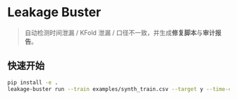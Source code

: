 # Leakage Buster

> 自动检测时间泄漏 / KFold 泄漏 / 口径不一致，并生成**修复脚本**与**审计报告**。

## 快速开始

```bash
pip install -e .
leakage-buster run --train examples/synth_train.csv --target y --time-col date --out runs/demo
```
